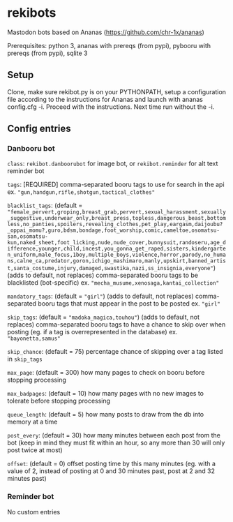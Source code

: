 # rekibots
Mastodon bots based on Ananas (https://github.com/chr-1x/ananas)

Prerequisites: python 3, ananas with prereqs (from pypi), pybooru with prereqs (from pypi), sqlite 3

## Setup
Clone, make sure rekibot.py is on your PYTHONPATH, setup a configuration file according to the instructions for Ananas and launch with ananas config.cfg -i. Proceed with the instructions. Next time run without the -i.

## Config entries

### Danbooru bot

`class`: `rekibot.danboorubot` for image bot, or `rekibot.reminder` for alt text reminder bot

`tags`: [REQUIRED] comma-separated booru tags to use for search in the api ex. `"gun,handgun,rifle,shotgun,tactical_clothes"`

`blacklist_tags`: (default = `"female_pervert,groping,breast_grab,pervert,sexual_harassment,sexually_suggestive,underwear_only,breast_press,topless,dangerous_beast,bottomless,no_panties,spoilers,revealing_clothes,pet_play,eargasm,daijoubu?_oppai_momu?,guro,bdsm,bondage,foot_worship,comic,cameltoe,osomatsu-san,osomatsu-kun,naked_sheet,foot_licking,nude,nude_cover,bunnysuit,randoseru,age_difference,younger,child,incest,you_gonna_get_raped,sisters,kindergarten_uniform,male_focus,1boy,multiple_boys,violence,horror,parody,no_humans,calne_ca,predator,goron,ichigo_mashimaro,manly,upskirt,banned_artist,santa_costume,injury,damaged,swastika,nazi,ss_insignia,everyone"`) (adds to default, not replaces) comma-separated booru tags to be blacklisted (bot-specific) ex. `"mecha_musume,xenosaga,kantai_collection"`

`mandatory_tags`: (default = `"girl"`) (adds to default, not replaces) comma-separated booru tags that must appear in the post to be posted ex. `"girl"`

`skip_tags`: (default = `"madoka_magica,touhou"`) (adds to default, not replaces) comma-separated booru tags to have a chance to skip over when posting (eg. if a tag is overrepresented in the database) ex. `"bayonetta,samus"`

`skip_chance`: (default = 75) percentage chance of skipping over a tag listed in `skip_tags`

`max_page`: (default = 300) how many pages to check on booru before stopping processing

`max_badpages`: (default = 10) how many pages with no new images to tolerate before stopping processing

`queue_length`: (default = 5) how many posts to draw from the db into memory at a time

`post_every`: (default = 30) how many minutes between each post from the bot (keep in mind they must fit within an hour, so any more than 30 will only post twice at most)

`offset`: (default = 0) offset posting time by this many minutes (eg. with a value of 2, instead of posting at 0 and 30 minutes past, post at 2 and 32 minutes past)

### Reminder bot

No custom entries
